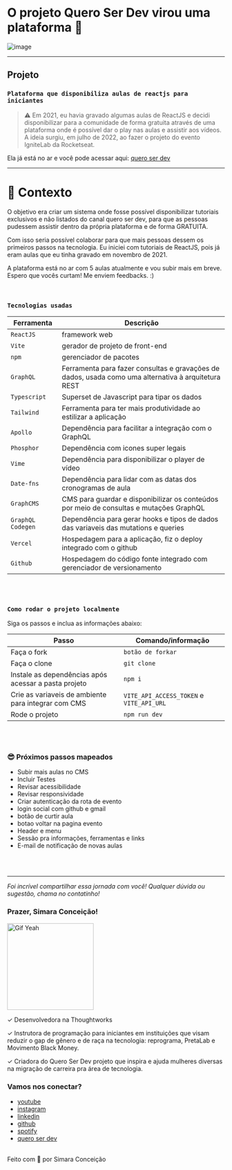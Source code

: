 # O projeto Quero Ser Dev virou uma plataforma 🚀 

![image](https://media2.giphy.com/media/D567hs4Dex0GEnAKOY/giphy.gif)


---


## Projeto
### `Plataforma que disponibiliza aulas de reactjs para iniciantes`

> ⚠️ Em 2021, eu havia gravado algumas aulas de ReactJS e decidi disponibilizar para a comunidade de forma gratuita através de uma plataforma onde é possível dar o play nas aulas e assistir aos vídeos. A ideia surgiu, em julho de 2022, ao fazer o projeto do evento IgniteLab da Rocketseat.

Ela já está no ar e você pode acessar aqui: [quero ser dev](https://queroserdev.com)

---

# 🧠 Contexto

O objetivo era criar um sistema onde fosse possível disponibilizar tutoriais exclusivos e não listados do canal quero ser dev, para que as pessoas pudessem assistir dentro da própria plataforma e de forma GRATUITA. 

Com isso seria possível colaborar para que mais pessoas dessem os primeiros passos na tecnologia. Eu iniciei com tutoriais de ReactJS, pois já eram aulas que eu tinha gravado em novembro de 2021. 

A plataforma está no ar com 5 aulas atualmente e vou subir mais em breve. Espero que vocês curtam! Me enviem feedbacks. :) 

<br />

### `Tecnologias usadas`

| Ferramenta | Descrição |
| --- | --- |
| `ReactJS` | framework web|
| `Vite` | gerador de projeto de front-end|
| `npm` | gerenciador de pacotes|
| `GraphQL` | Ferramenta para fazer consultas e gravações de dados, usada como uma alternativa à arquitetura REST|
| `Typescript` | Superset de Javascript para tipar os dados|
| `Tailwind` | Ferramenta para ter mais produtividade ao estilizar a aplicação|
| `Apollo` | Dependência para facilitar a integração com o GraphQL|
| `Phosphor` | Dependência com icones super legais|
| `Vime` | Dependência para disponibilizar o player de vídeo|
| `Date-fns` | Dependência para lidar com as datas dos cronogramas de aula|
| `GraphCMS` | CMS para guardar e disponibilizar os conteúdos por meio de consultas e mutações GraphQL |
| `GraphQL Codegen` | Dependência para gerar hooks e tipos de dados das variaveis das mutations e queries|
| `Vercel` | Hospedagem para a aplicação, fiz o deploy integrado com o github|
| `Github` | Hospedagem do código fonte integrado com gerenciador de versionamento|


<br />
<br />

### `Como rodar o projeto localmente`

Siga os passos e inclua as informações abaixo:

| Passo                       | Comando/informação |
| --------------------------- | ------------------ |
| Faça o fork                 | `botão de forkar`  |
| Faça o clone                | `git clone`        |
| Instale as dependências após acessar a pasta projeto    | `npm i`            |
| Crie as variaveis de ambiente para integrar com CMS           | `VITE_API_ACCESS_TOKEN` e `VITE_API_URL`     |
| Rode o projeto              | `npm run dev`       |


<br />
<br />

### 😎 Próximos passos mapeados

- Subir mais aulas no CMS
- Incluir Testes
- Revisar acessibilidade
- Revisar responsividade
- Criar autenticação da rota de evento
- login social com github e gmail
- botão de curtir aula
- botao voltar na pagina evento
- Header e menu 
- Sessão pra informações, ferramentas e links
- E-mail de notificação de novas aulas

<br />
<br />

---

_Foi incrível compartilhar essa jornada com você! Qualquer dúvida ou sugestão, chama no contatinho!_

### Prazer, Simara Conceição!

 <img src="https://media.giphy.com/media/efhcZv18NpQDyRsaYa/giphy.gif" alt="Gif Yeah" width="200"> 

✓	Desenvolvedora na Thoughtworks

✓	Instrutora de programação para iniciantes em instituições que visam reduzir o gap de gênero e de raça na tecnologia: reprograma, PretaLab e Movimento Black Money.

✓	Criadora do Quero Ser Dev projeto que inspira e ajuda mulheres diversas na migração de carreira pra área de tecnologia.

### Vamos nos conectar?

- [youtube](https://www.youtube.com/queroserdev)
- [instagram](https://www.instagram.com/simara_conceicao)
- [linkedin](https://www.linkedin.com/in/simaraconceicao/)
- [github](https://github.com/simaraconceicao)
- [spotify](https://open.spotify.com/show/59vCz4TY6tPHXW26qJknh3)
- [quero ser dev](https://queroserdev.com)

<br>
Feito com 💜 por Simara Conceição
